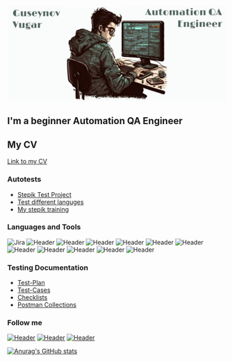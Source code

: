 ![Header](https://github.com/Fenricci/Fenricci/blob/main/assets/Frame%20734.jpeg)

## I'm a beginner Automation QA Engineer

## My CV
[Link to my CV](https://drive.google.com/file/d/1LUzdPIznutV3cvuCo63Y4jdjP82dVLCK/view?usp=share_link)

### Autotests
- [Stepik Test Project](https://github.com/Fenricci/final_test_stepik)
- [Test different languges](https://github.com/Fenricci/test_different_languages)
- [My stepik training](https://github.com/Fenricci/auto_tests_stepik_course)

### Languages and Tools
![Jira](https://img.shields.io/badge/Jira-090909?style=for-the-badge&logo=jira&logoColor=136be1)
![Header](https://img.shields.io/badge/Postman-090909?style=for-the-badge&logo=postman&logoColor=f76935)
![Header](https://img.shields.io/badge/Github-090909?style=for-the-badge&logo=github&logoColor=8cc4d7)
![Header](https://img.shields.io/badge/Python-090909?style=for-the-badge&logo=python&logoColor=c0ed09)
![Header](https://img.shields.io/badge/MySQL-090909?style=for-the-badge&logo=mysql&logoColor=f27d00)
![Header](https://img.shields.io/badge/DevTools-090909?style=for-the-badge&logo=googlechrome&logoColor=f22000)
![Header](https://img.shields.io/badge/TestRail-090909?style=for-the-badge&logo=&logoColor=71b556)
![Header](https://img.shields.io/badge/CharlesProxy-090909?style=for-the-badge&logo=charlesproxy&logoColor=8cc4d7)
![Header](https://img.shields.io/badge/Selenium-090909?style=for-the-badge&logo=selenium&logoColor=0ecc1e)
![Header](https://img.shields.io/badge/Pytest-090909?style=for-the-badge&logo=Pytest&logoColor=0e9dcc)
![Header](https://img.shields.io/badge/Linux-090909?style=for-the-badge&logo=linux&logoColor=9fbd0d)
![Header](https://img.shields.io/badge/TestRail-090909?style=for-the-badge&logo=testrail&logoColor=71b556)

### Testing Documentation
- [Test-Plan](https://docs.google.com/document/d/1lDzIE44UALDdIDLQHZ7ntRAbVDxg6EjA/edit?usp=share_link&ouid=110391240703001770853&rtpof=true&sd=true)
- [Test-Cases](https://docs.google.com/spreadsheets/d/1EMlwpl-T9xz9MWyt-v1dPkSoaXI6qUkv/edit?usp=share_link&ouid=110391240703001770853&rtpof=true&sd=true)
- [Checklists](https://docs.google.com/spreadsheets/d/1ByWgWs7DtWQjqVb8udyGxi4gP9B5arcv/edit?usp=share_link&ouid=110391240703001770853&rtpof=true&sd=true)
- [Postman Collections](https://github.com/Fenricci/Postman_collections)


### Follow me
[![Header](https://img.shields.io/badge/Telegram-090909?style=for-the-badge&logo=telegram&logoColor=31a5db)](https://web.telegram.org/z/#470066116)
[![Header](https://img.shields.io/badge/Вконтакте-090909?style=for-the-badge&logo=vk&logoColor=11a0bd)](https://vk.com//blvck_888)
[![Header](https://img.shields.io/badge/Linkedin-090909?style=for-the-badge&logo=linkedin&logoColor=0073b1)](https://www.linkedin.com/in/%D0%B2%D1%83%D0%B3%D0%B0%D1%80-%D0%B3%D1%83%D1%81%D0%B5%D0%B9%D0%BD%D0%BE%D0%B2-4b50aa246)


[![Anurag's GitHub stats](https://github-readme-stats.vercel.app/api?username=fenricci&show_icons=true&theme=tokyonight)
](https://github.com/anuraghazra/github-readme-stats)